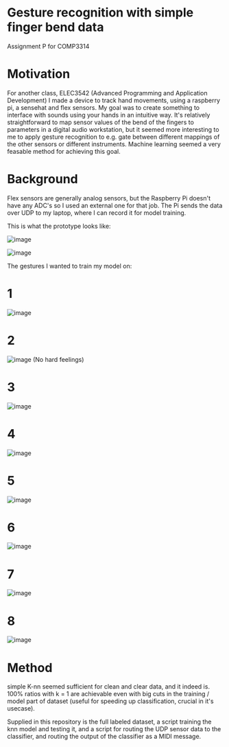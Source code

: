 # Gesture recognition with simple finger bend data
Assignment P for COMP3314

# Motivation 
For another class, ELEC3542 (Advanced Programming and Application Development) I made a device to track hand movements, using a raspberry pi, a sensehat and flex sensors. My goal was to create something to interface with sounds using your hands in an intuitive way. It's relatively straightforward to map sensor values of the bend of the fingers to parameters in a digital audio workstation, but it seemed more interesting to me to apply gesture recognition to e.g. gate between different mappings of the other sensors or different instruments. Machine learning seemed a very feasable method for achieving this goal.

# Background
Flex sensors are generally analog sensors, but the Raspberry Pi doesn't have any ADC's so I used an external one for that job. The Pi sends the data over UDP to my laptop, where I can record it for model training. 

This is what the prototype looks like:

![image](https://user-images.githubusercontent.com/25040414/40318550-8d280998-5d57-11e8-9760-06a94c75e14e.png)

![image](https://user-images.githubusercontent.com/25040414/40318476-57ab21ec-5d57-11e8-9e1a-a2f2237d2607.png)

The gestures I wanted to train my model on:
# 1
![image](https://user-images.githubusercontent.com/25040414/40320009-c4cfa43c-5d5c-11e8-8f04-201898020a90.png)

# 2
![image](https://user-images.githubusercontent.com/25040414/40320012-c893e6aa-5d5c-11e8-99ea-32815422f3ec.png)
(No hard feelings)

# 3
![image](https://user-images.githubusercontent.com/25040414/40320019-ccba5066-5d5c-11e8-8782-40a7b0a2dc38.png)

# 4
![image](https://user-images.githubusercontent.com/25040414/40320033-d19b4356-5d5c-11e8-9f6a-224a96e93267.png)

# 5
![image](https://user-images.githubusercontent.com/25040414/40320041-d667beaa-5d5c-11e8-8468-7df005b8fc02.png)

# 6
![image](https://user-images.githubusercontent.com/25040414/40320047-dbe1ea18-5d5c-11e8-9acf-2f4a90315842.png)

# 7
![image](https://user-images.githubusercontent.com/25040414/40320053-e0e252b4-5d5c-11e8-996b-87f0bb63d9b1.png)

# 8
![image](https://user-images.githubusercontent.com/25040414/40320057-e5b01e16-5d5c-11e8-95da-2508843a387b.png)


# Method

simple K-nn seemed sufficient for clean and clear data, and it indeed is. 100% ratios with k = 1 are achievable even with 
big cuts in the training / model part of dataset (useful for speeding up classification, crucial in it's usecase). 

Supplied in this repository is the full labeled dataset, a script training the knn model and testing it, and a script for routing the UDP sensor data  to the classifier, and routing the output of the classifier as a MIDI message.



